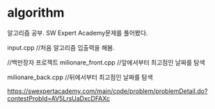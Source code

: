 # algorithm
알고리즘 공부.
SW Expert Academy문제를 풀어봤다.

input.cpp
//처음 알고리즘 입출력을 해봄.


//백만장자 프로젝트 
milionare_front.cpp
//앞에서부터 최고점인 날짜를 탐색

milionare_back.cpp
//뒤에서부터 최고점인 날짜를 탐색

https://swexpertacademy.com/main/code/problem/problemDetail.do?contestProbId=AV5LrsUaDxcDFAXc
